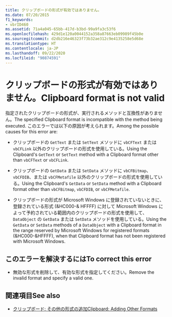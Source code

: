 ```yaml
---
title: クリップボードの形式が有効ではありません。
ms.date: 07/20/2015
f1_keywords:
- vbrID460
ms.assetid: 71a4a045-65bb-417d-b3bd-99a9fa3c53f6
ms.openlocfilehash: 429d1e120a0044152a358a87663eb09989f45b0e
ms.sourcegitcommit: d2db216e46323f73b32ae312c9e4135258e5d68e
ms.translationtype: HT
ms.contentlocale: ja-JP
ms.lasthandoff: 09/22/2020
ms.locfileid: "90874591"
---
```

# <a name="clipboard-format-is-not-valid"></a><span data-ttu-id="f08f5-102">クリップボードの形式が有効ではありません。</span><span class="sxs-lookup"><span data-stu-id="f08f5-102">Clipboard format is not valid</span></span>

<span data-ttu-id="f08f5-103">指定されたクリップボードの形式が、実行されるメソッドと互換性がありません。</span><span class="sxs-lookup"><span data-stu-id="f08f5-103">The specified Clipboard format is incompatible with the method being executed.</span></span> <span data-ttu-id="f08f5-104">このエラーでは以下の原因が考えられます。</span><span class="sxs-lookup"><span data-stu-id="f08f5-104">Among the possible causes for this error are:</span></span>  
  
- <span data-ttu-id="f08f5-105">クリップボードの `GetText` または `SetText` メソッドに `vbCFText` または `vbCFLink` 以外のクリップボードの形式を使用している。</span><span class="sxs-lookup"><span data-stu-id="f08f5-105">Using the Clipboard's `GetText` or `SetText` method with a Clipboard format other than `vbCFText` or `vbCFLink`.</span></span>  
  
- <span data-ttu-id="f08f5-106">クリップボードの `GetData` または `SetData` メソッドに `vbCFBitmap`、`vbCFDIB`、または `vbCFMetafile` 以外のクリップボードの形式を使用している。</span><span class="sxs-lookup"><span data-stu-id="f08f5-106">Using the Clipboard's `GetData` or `SetData` method with a Clipboard format other than `vbCFBitmap`, `vbCFDIB`, or `vbCFMetafile`.</span></span>  
  
- <span data-ttu-id="f08f5-107">クリップボードの形式が Microsoft Windows に登録されていないときに、登録されている形式 (&HC000-& HFFFF) に対して Microsoft Windows によって予約されている範囲内のクリップボードの形式を使用して、`DataObject` の `GetData` または `SetData` メソッドを使用している。</span><span class="sxs-lookup"><span data-stu-id="f08f5-107">Using the `GetData` or `SetData` methods of a `DataObject` with a Clipboard format in the range reserved by Microsoft Windows for registered formats (&HC000-&HFFFF), when that Clipboard format has not been registered with Microsoft Windows.</span></span>  
  
## <a name="to-correct-this-error"></a><span data-ttu-id="f08f5-108">このエラーを解決するには</span><span class="sxs-lookup"><span data-stu-id="f08f5-108">To correct this error</span></span>  
  
- <span data-ttu-id="f08f5-109">無効な形式を削除して、有効な形式を指定してください。</span><span class="sxs-lookup"><span data-stu-id="f08f5-109">Remove the invalid format and specify a valid one.</span></span>  
  
## <a name="see-also"></a><span data-ttu-id="f08f5-110">関連項目</span><span class="sxs-lookup"><span data-stu-id="f08f5-110">See also</span></span>

- [<span data-ttu-id="f08f5-111">クリップボード: その他の形式の追加</span><span class="sxs-lookup"><span data-stu-id="f08f5-111">Clipboard: Adding Other Formats</span></span>](/cpp/mfc/clipboard-adding-other-formats)
